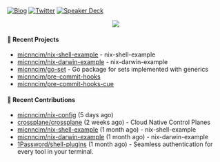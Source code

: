 [![Blog](https://img.shields.io/badge/Blog-0?style=flat-square&logo=gatsby&color=181717&logoColor=white)](https://micnncim.com)
[![Twitter](https://img.shields.io/badge/Twitter-0?style=flat-square&logo=twitter&color=1DA1F2&logoColor=white)](https://twitter.com/micnncim)
[![Speaker Deck](https://img.shields.io/badge/Speaker_Deck-0?style=flat-square&logo=speaker-deck&color=009287&logoColor=white)](https://speakerdeck.com/micnncim)

<p align="center">
<img src="https://github-readme-stats.vercel.app/api?username=micnncim&show_icons=true&count_private=true" />
</p>

#### 🍎 Recent Projects

- [micnncim/nix-shell-example](https://github.com/micnncim/nix-shell-example) - nix-shell-example
- [micnncim/nix-darwin-example](https://github.com/micnncim/nix-darwin-example) - nix-darwin-example
- [micnncim/go-set](https://github.com/micnncim/go-set) - Go package for sets implemented with generics
- [micnncim/pre-commit-hooks](https://github.com/micnncim/pre-commit-hooks)
- [micnncim/pre-commit-hooks-cue](https://github.com/micnncim/pre-commit-hooks-cue)

#### 🌱 Recent Contributions

- [micnncim/nix-config](https://github.com/micnncim/nix-config) (5 days ago)
- [crossplane/crossplane](https://github.com/crossplane/crossplane) (2 weeks ago) - Cloud Native Control Planes
- [micnncim/nix-shell-example](https://github.com/micnncim/nix-shell-example) (1 month ago) - nix-shell-example
- [micnncim/nix-darwin-example](https://github.com/micnncim/nix-darwin-example) (1 month ago) - nix-darwin-example
- [1Password/shell-plugins](https://github.com/1Password/shell-plugins) (1 month ago) - Seamless authentication for every tool in your terminal.

